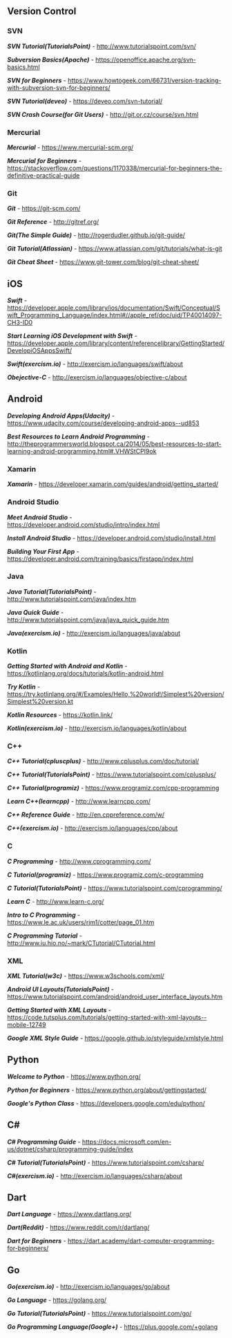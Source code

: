 ## Version Control ##

### SVN ###

***SVN Tutorial(TutorialsPoint)*** - http://www.tutorialspoint.com/svn/

***Subversion Basics(Apache)*** - https://openoffice.apache.org/svn-basics.html

***SVN for Beginners*** - https://www.howtogeek.com/66731/version-tracking-with-subversion-svn-for-beginners/

***SVN Tutorial(deveo)*** - https://deveo.com/svn-tutorial/

***SVN Crash Course(for Git Users)*** - http://git.or.cz/course/svn.html

### Mercurial ###

***Mercurial*** - https://www.mercurial-scm.org/

***Mercurial for Beginners*** - https://stackoverflow.com/questions/1170338/mercurial-for-beginners-the-definitive-practical-guide

### Git ###

***Git*** - https://git-scm.com/

***Git Reference*** - http://gitref.org/

***Git(The Simple Guide)*** - http://rogerdudler.github.io/git-guide/

***Git Tutorial(Atlassian)*** - https://www.atlassian.com/git/tutorials/what-is-git

***Git Cheat Sheet*** - https://www.git-tower.com/blog/git-cheat-sheet/

## iOS ##

***Swift*** - https://developer.apple.com/library/ios/documentation/Swift/Conceptual/Swift_Programming_Language/index.html#//apple_ref/doc/uid/TP40014097-CH3-ID0

***Start Learning iOS Development with Swift*** - https://developer.apple.com/library/content/referencelibrary/GettingStarted/DevelopiOSAppsSwift/

***Swift(exercism.io)*** - http://exercism.io/languages/swift/about

***Obejective-C*** - http://exercism.io/languages/objective-c/about

## Android ##

***Developing Android Apps(Udacity)*** - https://www.udacity.com/course/developing-android-apps--ud853

***Best Resources to Learn Android Programming*** - http://theprogrammersworld.blogspot.ca/2014/05/best-resources-to-start-learning-android-programming.html#.VHWStCPI9ok

### Xamarin ###

***Xamarin*** - https://developer.xamarin.com/guides/android/getting_started/

### Android Studio ###

***Meet Android Studio*** - https://developer.android.com/studio/intro/index.html

***Install Android Studio*** - https://developer.android.com/studio/install.html

***Building Your First App*** - https://developer.android.com/training/basics/firstapp/index.html

### Java ### 

***Java Tutorial(TutorialsPoint)*** - http://www.tutorialspoint.com/java/index.htm

***Java Quick Guide*** - http://www.tutorialspoint.com/java/java_quick_guide.htm

***Java(exercism.io)*** - http://exercism.io/languages/java/about

### Kotlin ###

***Getting Started with Android and Kotlin*** - https://kotlinlang.org/docs/tutorials/kotlin-android.html

***Try Kotlin*** - https://try.kotlinlang.org/#/Examples/Hello,%20world!/Simplest%20version/Simplest%20version.kt

***Kotlin Resources*** - https://kotlin.link/

***Kotlin(exercism.io)*** - http://exercism.io/languages/kotlin/about

### C++ ###

***C++ Tutorial(cpluscplus)*** - http://www.cplusplus.com/doc/tutorial/

***C++ Tutorial(TutorialsPoint)*** - https://www.tutorialspoint.com/cplusplus/

***C++ Tutorial(programiz)*** - https://www.programiz.com/cpp-programming

***Learn C++(learncpp)*** - http://www.learncpp.com/

***C++ Reference Guide*** - http://en.cppreference.com/w/

***C++(exercism.io)*** - http://exercism.io/languages/cpp/about

### C ###

***C Programming*** - http://www.cprogramming.com/

***C Tutorial(programiz)*** - https://www.programiz.com/c-programming

***C Tutorial(TutorialsPoint)*** - https://www.tutorialspoint.com/cprogramming/

***Learn C*** - http://www.learn-c.org/

***Intro to C Programming*** - https://www.le.ac.uk/users/rjm1/cotter/page_01.htm

***C Programming Tutorial*** - http://www.iu.hio.no/~mark/CTutorial/CTutorial.html

### XML ###

***XML Tutorial(w3c)*** - https://www.w3schools.com/xml/

***Android UI Layouts(TutorialsPoint)*** - https://www.tutorialspoint.com/android/android_user_interface_layouts.htm

***Getting Started with XML Layouts*** - https://code.tutsplus.com/tutorials/getting-started-with-xml-layouts--mobile-12749

***Google XML Style Guide*** - https://google.github.io/styleguide/xmlstyle.html

## Python ##

***Welcome to Python*** - https://www.python.org/

***Python for Beginners*** - https://www.python.org/about/gettingstarted/

***Google's Python Class*** - https://developers.google.com/edu/python/

## C# ##

***C# Programming Guide*** - https://docs.microsoft.com/en-us/dotnet/csharp/programming-guide/index

***C# Tutorial(TutorialsPoint)*** - https://www.tutorialspoint.com/csharp/

***C#(exercism.io)*** - http://exercism.io/languages/csharp/about

## Dart ##

***Dart Language*** - https://www.dartlang.org/

***Dart(Reddit)*** - https://www.reddit.com/r/dartlang/

***Dart for Beginners*** - https://dart.academy/dart-computer-programming-for-beginners/

## Go ##

***Go(exercism.io)*** - http://exercism.io/languages/go/about

***Go Language*** - https://golang.org/

***Go Tutorial(TutorialsPoint)*** - https://www.tutorialspoint.com/go/

***Go Programming Language(Google+)*** - https://plus.google.com/+golang

